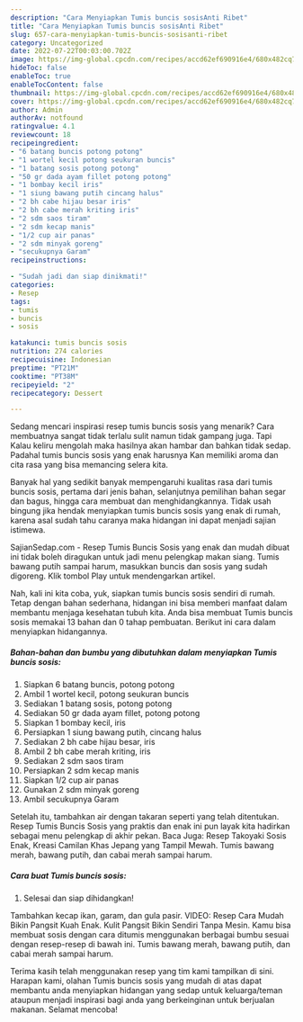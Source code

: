 ```yaml
---
description: "Cara Menyiapkan Tumis buncis sosisAnti Ribet"
title: "Cara Menyiapkan Tumis buncis sosisAnti Ribet"
slug: 657-cara-menyiapkan-tumis-buncis-sosisanti-ribet
category: Uncategorized
date: 2022-07-22T00:03:00.702Z
image: https://img-global.cpcdn.com/recipes/accd62ef690916e4/680x482cq70/tumis-buncis-sosis-foto-resep-utama.jpg
hideToc: false
enableToc: true
enableTocContent: false
thumbnail: https://img-global.cpcdn.com/recipes/accd62ef690916e4/680x482cq70/tumis-buncis-sosis-foto-resep-utama.jpg
cover: https://img-global.cpcdn.com/recipes/accd62ef690916e4/680x482cq70/tumis-buncis-sosis-foto-resep-utama.jpg
author: Admin
authorAv: notfound
ratingvalue: 4.1
reviewcount: 18
recipeingredient:
- "6 batang buncis potong potong"
- "1 wortel kecil potong seukuran buncis"
- "1 batang sosis potong potong"
- "50 gr dada ayam fillet potong potong"
- "1 bombay kecil iris"
- "1 siung bawang putih cincang halus"
- "2 bh cabe hijau besar iris"
- "2 bh cabe merah kriting iris"
- "2 sdm saos tiram"
- "2 sdm kecap manis"
- "1/2 cup air panas"
- "2 sdm minyak goreng"
- "secukupnya Garam"
recipeinstructions:

- "Sudah jadi dan siap dinikmati!"
categories:
- Resep
tags:
- tumis
- buncis
- sosis

katakunci: tumis buncis sosis 
nutrition: 274 calories
recipecuisine: Indonesian
preptime: "PT21M"
cooktime: "PT38M"
recipeyield: "2"
recipecategory: Dessert

---
```



Sedang mencari inspirasi resep tumis buncis sosis yang menarik? Cara membuatnya sangat tidak terlalu sulit namun tidak gampang juga. Tapi Kalau keliru mengolah maka hasilnya akan hambar dan bahkan tidak sedap. Padahal tumis buncis sosis yang enak harusnya Kan memiliki aroma dan cita rasa yang bisa memancing selera kita.


Banyak hal yang sedikit banyak mempengaruhi kualitas rasa dari tumis buncis sosis, pertama dari jenis bahan, selanjutnya pemilihan bahan segar dan bagus, hingga cara membuat dan menghidangkannya. Tidak usah bingung jika hendak menyiapkan tumis buncis sosis yang enak di rumah, karena asal sudah tahu caranya maka hidangan ini dapat menjadi sajian istimewa.

SajianSedap.com - Resep Tumis Buncis Sosis yang enak dan mudah dibuat ini tidak boleh diragukan untuk jadi menu pelengkap makan siang. Tumis bawang putih sampai harum, masukkan buncis dan sosis yang sudah digoreng. Klik tombol Play untuk mendengarkan artikel.


Nah, kali ini kita coba, yuk, siapkan tumis buncis sosis sendiri di rumah. Tetap dengan bahan sederhana, hidangan ini bisa memberi manfaat dalam membantu menjaga kesehatan tubuh kita. Anda bisa membuat Tumis buncis sosis memakai 13 bahan dan 0 tahap pembuatan. Berikut ini cara dalam menyiapkan hidangannya.

<!--inarticleads1-->

##### Bahan-bahan dan bumbu yang dibutuhkan dalam menyiapkan Tumis buncis sosis:

1. Siapkan 6 batang buncis, potong potong
1. Ambil 1 wortel kecil, potong seukuran buncis
1. Sediakan 1 batang sosis, potong potong
1. Sediakan 50 gr dada ayam fillet, potong potong
1. Siapkan 1 bombay kecil, iris
1. Persiapkan 1 siung bawang putih, cincang halus
1. Sediakan 2 bh cabe hijau besar, iris
1. Ambil 2 bh cabe merah kriting, iris
1. Sediakan 2 sdm saos tiram
1. Persiapkan 2 sdm kecap manis
1. Siapkan 1/2 cup air panas
1. Gunakan 2 sdm minyak goreng
1. Ambil secukupnya Garam


Setelah itu, tambahkan air dengan takaran seperti yang telah ditentukan. Resep Tumis Buncis Sosis yang praktis dan enak ini pun layak kita hadirkan sebagai menu pelengkap di akhir pekan. Baca Juga: Resep Takoyaki Sosis Enak, Kreasi Camilan Khas Jepang yang Tampil Mewah. Tumis bawang merah, bawang putih, dan cabai merah sampai harum. 

<!--inarticleads2-->

##### Cara buat Tumis buncis sosis:


1. Selesai dan siap dihidangkan!

Tambahkan kecap ikan, garam, dan gula pasir. VIDEO: Resep Cara Mudah Bikin Pangsit Kuah Enak. Kulit Pangsit Bikin Sendiri Tanpa Mesin. Kamu bisa membuat sosis dengan cara ditumis menggunakan berbagai bumbu sesuai dengan resep-resep di bawah ini. Tumis bawang merah, bawang putih, dan cabai merah sampai harum. 

Terima kasih telah menggunakan resep yang tim kami tampilkan di sini. Harapan kami, olahan Tumis buncis sosis yang mudah di atas dapat membantu anda menyiapkan hidangan yang sedap untuk keluarga/teman ataupun menjadi inspirasi bagi anda yang berkeinginan untuk berjualan makanan. Selamat mencoba!
